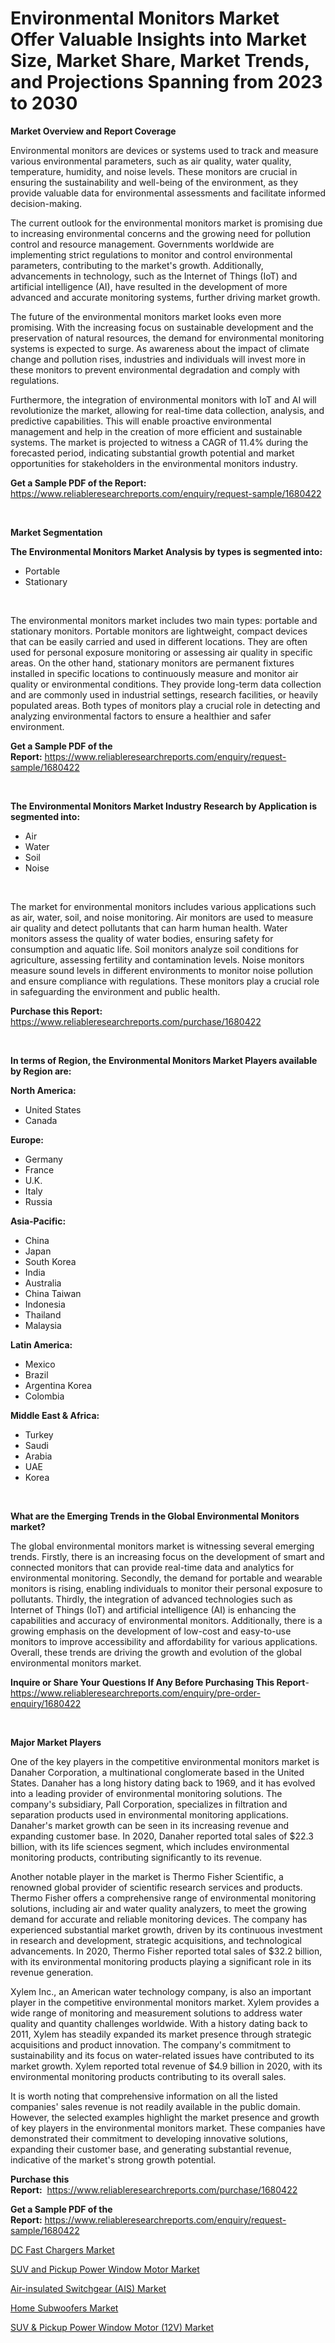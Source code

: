 <p><h1>Environmental Monitors Market Offer Valuable Insights into Market Size, Market Share, Market Trends, and Projections Spanning from 2023 to 2030</h1></p><p><strong>Market Overview and Report Coverage</strong></p>
<p><p>Environmental monitors are devices or systems used to track and measure various environmental parameters, such as air quality, water quality, temperature, humidity, and noise levels. These monitors are crucial in ensuring the sustainability and well-being of the environment, as they provide valuable data for environmental assessments and facilitate informed decision-making.</p><p>The current outlook for the environmental monitors market is promising due to increasing environmental concerns and the growing need for pollution control and resource management. Governments worldwide are implementing strict regulations to monitor and control environmental parameters, contributing to the market's growth. Additionally, advancements in technology, such as the Internet of Things (IoT) and artificial intelligence (AI), have resulted in the development of more advanced and accurate monitoring systems, further driving market growth.</p><p>The future of the environmental monitors market looks even more promising. With the increasing focus on sustainable development and the preservation of natural resources, the demand for environmental monitoring systems is expected to surge. As awareness about the impact of climate change and pollution rises, industries and individuals will invest more in these monitors to prevent environmental degradation and comply with regulations.</p><p>Furthermore, the integration of environmental monitors with IoT and AI will revolutionize the market, allowing for real-time data collection, analysis, and predictive capabilities. This will enable proactive environmental management and help in the creation of more efficient and sustainable systems. The market is projected to witness a CAGR of 11.4% during the forecasted period, indicating substantial growth potential and market opportunities for stakeholders in the environmental monitors industry.</p></p>
<p><strong>Get a Sample PDF of the Report:</strong> <a href="https://www.reliableresearchreports.com/enquiry/request-sample/1680422">https://www.reliableresearchreports.com/enquiry/request-sample/1680422</a></p>
<p>&nbsp;</p>
<p><strong>Market Segmentation</strong></p>
<p><strong>The Environmental Monitors Market Analysis by types is segmented into:</strong></p>
<p><ul><li>Portable</li><li>Stationary</li></ul></p>
<p>&nbsp;</p>
<p><p>The environmental monitors market includes two main types: portable and stationary monitors. Portable monitors are lightweight, compact devices that can be easily carried and used in different locations. They are often used for personal exposure monitoring or assessing air quality in specific areas. On the other hand, stationary monitors are permanent fixtures installed in specific locations to continuously measure and monitor air quality or environmental conditions. They provide long-term data collection and are commonly used in industrial settings, research facilities, or heavily populated areas. Both types of monitors play a crucial role in detecting and analyzing environmental factors to ensure a healthier and safer environment.</p></p>
<p><strong>Get a Sample PDF of the Report:</strong>&nbsp;<a href="https://www.reliableresearchreports.com/enquiry/request-sample/1680422">https://www.reliableresearchreports.com/enquiry/request-sample/1680422</a></p>
<p>&nbsp;</p>
<p><strong>The Environmental Monitors Market Industry Research by Application is segmented into:</strong></p>
<p><ul><li>Air</li><li>Water</li><li>Soil</li><li>Noise</li></ul></p>
<p>&nbsp;</p>
<p><p>The market for environmental monitors includes various applications such as air, water, soil, and noise monitoring. Air monitors are used to measure air quality and detect pollutants that can harm human health. Water monitors assess the quality of water bodies, ensuring safety for consumption and aquatic life. Soil monitors analyze soil conditions for agriculture, assessing fertility and contamination levels. Noise monitors measure sound levels in different environments to monitor noise pollution and ensure compliance with regulations. These monitors play a crucial role in safeguarding the environment and public health.</p></p>
<p><strong>Purchase this Report:</strong>&nbsp; <a href="https://www.reliableresearchreports.com/purchase/1680422">https://www.reliableresearchreports.com/purchase/1680422</a></p>
<p>&nbsp;</p>
<p><strong>In terms of Region, the Environmental Monitors Market Players available by Region are:</strong></p>
<p>
    <p> <strong> North America: </strong>
        <ul>
            <li>United States</li>
            <li>Canada</li>
        </ul>
        </p> 
    <p> <strong> Europe: </strong>
        <ul>
            <li>Germany</li>
            <li>France</li>
            <li>U.K.</li>
            <li>Italy</li>
            <li>Russia</li>
        </ul>
        </p> 
    <p> <strong> Asia-Pacific: </strong>
        <ul>
            <li>China</li>
            <li>Japan</li>
            <li>South Korea</li>
            <li>India</li>
            <li>Australia</li>
            <li>China Taiwan</li>
            <li>Indonesia</li>
            <li>Thailand</li>
            <li>Malaysia</li>
        </ul>
        </p> 
    <p> <strong> Latin America: </strong>
        <ul>
            <li>Mexico</li>
            <li>Brazil</li>
            <li>Argentina Korea</li>
            <li>Colombia</li>
        </ul>
        </p> 
    <p> <strong> Middle East & Africa: </strong>
        <ul>
            <li>Turkey</li>
            <li>Saudi</li>
            <li>Arabia</li>
            <li>UAE</li>
            <li>Korea</li>
        </ul>
    </p>
    </p>
<p>&nbsp;</p>
<p><strong>What are the Emerging Trends in the Global Environmental Monitors market?</strong></p>
<p><p>The global environmental monitors market is witnessing several emerging trends. Firstly, there is an increasing focus on the development of smart and connected monitors that can provide real-time data and analytics for environmental monitoring. Secondly, the demand for portable and wearable monitors is rising, enabling individuals to monitor their personal exposure to pollutants. Thirdly, the integration of advanced technologies such as Internet of Things (IoT) and artificial intelligence (AI) is enhancing the capabilities and accuracy of environmental monitors. Additionally, there is a growing emphasis on the development of low-cost and easy-to-use monitors to improve accessibility and affordability for various applications. Overall, these trends are driving the growth and evolution of the global environmental monitors market.</p></p>
<p><strong>Inquire or Share Your Questions If Any Before Purchasing This Report</strong>- <a href="https://www.reliableresearchreports.com/enquiry/pre-order-enquiry/1680422">https://www.reliableresearchreports.com/enquiry/pre-order-enquiry/1680422</a></p>
<p>&nbsp;</p>
<p><strong>Major Market Players</strong></p>
<p><p>One of the key players in the competitive environmental monitors market is Danaher Corporation, a multinational conglomerate based in the United States. Danaher has a long history dating back to 1969, and it has evolved into a leading provider of environmental monitoring solutions. The company's subsidiary, Pall Corporation, specializes in filtration and separation products used in environmental monitoring applications. Danaher's market growth can be seen in its increasing revenue and expanding customer base. In 2020, Danaher reported total sales of $22.3 billion, with its life sciences segment, which includes environmental monitoring products, contributing significantly to its revenue.</p><p>Another notable player in the market is Thermo Fisher Scientific, a renowned global provider of scientific research services and products. Thermo Fisher offers a comprehensive range of environmental monitoring solutions, including air and water quality analyzers, to meet the growing demand for accurate and reliable monitoring devices. The company has experienced substantial market growth, driven by its continuous investment in research and development, strategic acquisitions, and technological advancements. In 2020, Thermo Fisher reported total sales of $32.2 billion, with its environmental monitoring products playing a significant role in its revenue generation.</p><p>Xylem Inc., an American water technology company, is also an important player in the competitive environmental monitors market. Xylem provides a wide range of monitoring and measurement solutions to address water quality and quantity challenges worldwide. With a history dating back to 2011, Xylem has steadily expanded its market presence through strategic acquisitions and product innovation. The company's commitment to sustainability and its focus on water-related issues have contributed to its market growth. Xylem reported total revenue of $4.9 billion in 2020, with its environmental monitoring products contributing to its overall sales.</p><p>It is worth noting that comprehensive information on all the listed companies' sales revenue is not readily available in the public domain. However, the selected examples highlight the market presence and growth of key players in the environmental monitors market. These companies have demonstrated their commitment to developing innovative solutions, expanding their customer base, and generating substantial revenue, indicative of the market's strong growth potential.</p></p>
<p><strong>Purchase this Report:</strong>&nbsp;&nbsp;<a href="https://www.reliableresearchreports.com/purchase/1680422">https://www.reliableresearchreports.com/purchase/1680422</a></p>
<p></p>
<p><strong>Get a Sample PDF of the Report:</strong>&nbsp;<a href="https://www.reliableresearchreports.com/enquiry/request-sample/1680422">https://www.reliableresearchreports.com/enquiry/request-sample/1680422</a></p>
<p><p><a href="https://medium.com/@soledadhane827/dc-fast-chargers-market-size-growth-forecast-2023-2030-2ddda94fa47d">DC Fast Chargers Market</a></p><p><a href="https://github.com/mahnoor2003/Market-Research-Report-List-1/blob/main/suv-and-pickup-power-window-motor-market.md">SUV and Pickup Power Window Motor Market</a></p><p><a href="https://www.linkedin.com/pulse/decoding-air-insulated-switchgear-ais-market-deep-dive-latest-ahfcc/">Air-insulated Switchgear (AIS) Market</a></p><p><a href="https://medium.com/@elzaziemann1943/home-subwoofers-market-size-growth-forecast-2023-2030-46b4f2182041">Home Subwoofers Market</a></p><p><a href="https://github.com/abdelrhmankishk22/Market-Research-Report-List-1/blob/main/suv-pickup-power-window-motor-12v-market.md">SUV & Pickup Power Window Motor (12V) Market</a></p></p>